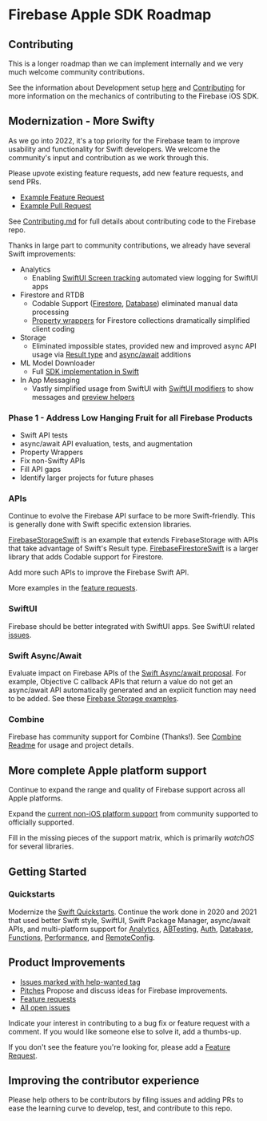 # Firebase Apple SDK Roadmap

## Contributing

This is a longer roadmap than we can implement internally and we very
much welcome community contributions.

See the information about Development setup [here](README.md#Development) and
[Contributing](CONTRIBUTING.md) for more information on the mechanics of
contributing to the Firebase iOS SDK.

## Modernization - More Swifty

As we go into 2022, it's a top priority for the Firebase team to improve
usability and functionality for Swift developers. We welcome the community's
input and contribution as we work through this.

Please upvote existing feature requests, add new feature requests, and send PRs.
* [Example Feature Request](https://github.com/firebase/firebase-ios-sdk/issues/8827)
* [Example Pull Request](https://github.com/firebase/firebase-ios-sdk/pull/6568)

See [Contributing.md](Contributing.md) for full details about contributing
code to the Firebase repo.

Thanks in large part to community contributions, we already have several Swift
improvements:
* Analytics
  * Enabling [SwiftUI Screen tracking](https://github.com/firebase/firebase-ios-sdk/blob/master/FirebaseAnalyticsSwift/CHANGELOG.md)
   automated view logging for SwiftUI apps
* Firestore and RTDB
  * Codable Support ([Firestore](https://github.com/firebase/firebase-ios-sdk/pull/3198),
   [Database](https://github.com/firebase/firebase-ios-sdk/tree/master/FirebaseDatabaseSwift/Sources/Codable))
   eliminated manual data processing
  * [Property wrappers](https://github.com/firebase/firebase-ios-sdk/pull/8408) for Firestore collections dramatically simplified client coding
* Storage
  * Eliminated impossible states, provided new and improved async API usage via
   [Result type](https://github.com/firebase/firebase-ios-sdk/blob/master/FirebaseStorageSwift/CHANGELOG.md)
   and [async/await](https://github.com/firebase/firebase-ios-sdk/blob/master/FirebaseStorageSwift/CHANGELOG.md)
   additions
* ML Model Downloader
  * Full [SDK implementation in Swift](https://github.com/firebase/firebase-ios-sdk/tree/master/FirebaseMLModelDownloader/Sources)
* In App Messaging
  * Vastly simplified usage from SwiftUI with
   [SwiftUI modifiers](https://github.com/firebase/firebase-ios-sdk/pull/7496) to show messages and
   [preview helpers](https://github.com/firebase/firebase-ios-sdk/pull/8351)

### Phase 1 - Address Low Hanging Fruit for all Firebase Products
* Swift API tests
* async/await API evaluation, tests, and augmentation
* Property Wrappers
* Fix non-Swifty APIs
* Fill API gaps
* Identify larger projects for future phases

### APIs

Continue to evolve the Firebase API surface to be more
Swift-friendly. This is generally done with Swift specific extension libraries.

[FirebaseStorageSwift](FirebaseStorageSwift) is an example that extends
FirebaseStorage with APIs that take advantage of Swift's Result type.
[FirebaseFirestoreSwift](Firestore/Swift) is a larger library that adds
Codable support for Firestore.

Add more such APIs to improve the Firebase Swift API.

More examples in the
[feature requests](https://github.com/firebase/firebase-ios-sdk/issues?q=is%3Aopen+is%3Aissue+label%3A%22Swift+API%22).

### SwiftUI

Firebase should be better integrated with SwiftUI apps. See SwiftUI related
[issues](https://github.com/firebase/firebase-ios-sdk/issues?q=is%3Aissue+is%3Aopen++label%3ASwiftUI).

### Swift Async/Await

Evaluate impact on Firebase APIs of the
[Swift Async/await proposal](https://github.com/apple/swift-evolution/blob/main/proposals/0296-async-await.md).
For example, Objective C callback APIs that return a value do not get an
async/await API automatically generated and an explicit function may need to be
added. See these
[Firebase Storage examples](https://github.com/firebase/firebase-ios-sdk/blob/master/FirebaseStorageSwift/Sources/AsyncAwait.swift).

### Combine

Firebase has community support for Combine (Thanks!). See
[Combine Readme](FirebaseCombineSwift/README.md) for usage and project details.

## More complete Apple platform support

Continue to expand the range and quality of Firebase support across
all Apple platforms.

Expand the
[current non-iOS platform support](README.md#community-supported-efforts)
from community supported to officially supported.

Fill in the missing pieces of the support matrix, which is
primarily *watchOS* for several libraries.

## Getting Started

### Quickstarts

Modernize the [Swift Quickstarts](https://github.com/firebase/quickstart-ios).
Continue the work done in 2020 and 2021 that used better Swift style, SwiftUI,
Swift Package Manager, async/await APIs, and multi-platform support for
[Analytics](https://github.com/firebase/quickstart-ios/tree/master/analytics),
[ABTesting](https://github.com/firebase/quickstart-ios/tree/master/abtesting),
[Auth](https://github.com/firebase/quickstart-ios/tree/master/authentication),
[Database](https://github.com/firebase/quickstart-ios/tree/master/database),
[Functions](https://github.com/firebase/quickstart-ios/tree/master/functions),
[Performance](https://github.com/firebase/quickstart-ios/tree/master/performance),
and
[RemoteConfig](https://github.com/firebase/quickstart-ios/tree/master/config).

## Product Improvements

- [Issues marked with help-wanted tag](https://github.com/firebase/firebase-ios-sdk/issues?q=is%3Aissue+is%3Aopen+label%3A%22help+wanted%22+)
- [Pitches](https://github.com/firebase/firebase-ios-sdk/discussions/categories/pitches)
Propose and discuss ideas for Firebase improvements.
- [Feature requests](https://github.com/firebase/firebase-ios-sdk/issues?q=is%3Aissue+is%3Aopen+label%3A%22type%3A+feature+request%22)
- [All open issues](https://github.com/firebase/firebase-ios-sdk/issues)

Indicate your interest in contributing to a bug fix or feature request with a
comment. If you would like someone else to solve it, add a thumbs-up.

If you don't see the feature you're looking for, please add a
[Feature Request](https://github.com/firebase/firebase-ios-sdk/issues/new/choose).

## Improving the contributor experience

Please help others to be contributors by filing issues and adding PRs to ease
the learning curve to develop, test, and contribute to this repo.
